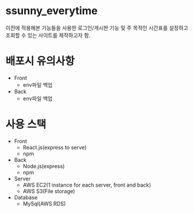 # ssunny_everytime
이전에 적용해본 기능들을 사용한 로그인/게시판 기능 및 주 목적인 시간표를 설정하고 조회할 수 있는 사이트를 제작하고자 함.
##
# 배포시 유의사항
- Front
  - env파일 백업
- Back
  - env파일 백업
 
##
# 사용 스택
- Front
  - React.js(express to serve)
  - npm
- Back
  - Node.js(express)
  - npm
- Server
  - AWS EC2(1 instance for each server, front and back)
  - AWS S3(File storage)
- Database
  - MySql(AWS RDS)
